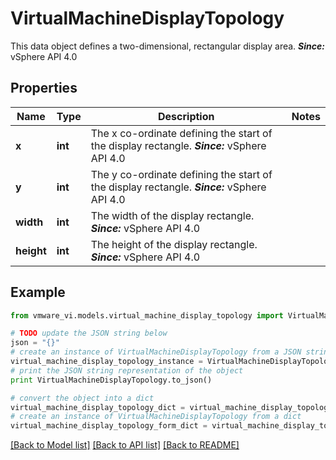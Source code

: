 # VirtualMachineDisplayTopology

This data object defines a two-dimensional, rectangular display area.  ***Since:*** vSphere API 4.0 

## Properties
Name | Type | Description | Notes
------------ | ------------- | ------------- | -------------
**x** | **int** | The x co-ordinate defining the start of the display rectangle.  ***Since:*** vSphere API 4.0  | 
**y** | **int** | The y co-ordinate defining the start of the display rectangle.  ***Since:*** vSphere API 4.0  | 
**width** | **int** | The width of the display rectangle.  ***Since:*** vSphere API 4.0  | 
**height** | **int** | The height of the display rectangle.  ***Since:*** vSphere API 4.0  | 

## Example

```python
from vmware_vi.models.virtual_machine_display_topology import VirtualMachineDisplayTopology

# TODO update the JSON string below
json = "{}"
# create an instance of VirtualMachineDisplayTopology from a JSON string
virtual_machine_display_topology_instance = VirtualMachineDisplayTopology.from_json(json)
# print the JSON string representation of the object
print VirtualMachineDisplayTopology.to_json()

# convert the object into a dict
virtual_machine_display_topology_dict = virtual_machine_display_topology_instance.to_dict()
# create an instance of VirtualMachineDisplayTopology from a dict
virtual_machine_display_topology_form_dict = virtual_machine_display_topology.from_dict(virtual_machine_display_topology_dict)
```
[[Back to Model list]](../README.md#documentation-for-models) [[Back to API list]](../README.md#documentation-for-api-endpoints) [[Back to README]](../README.md)


